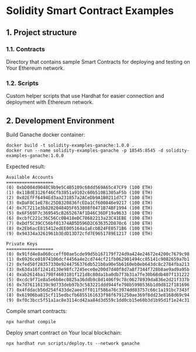 # Solidity Smart Contract Examples

## 1. Project structure

### 1.1. Contracts

Directory that contains sample Smart Contracts for deploying and testing on Your Ethereum network.

### 1.2. Scripts

Custom helper scripts that use Hardhat for easier connection and deployment with Ethereum network.

## 2. Development Environment

Build Ganache docker container:

```shell
docker build -t solidity-examples-ganache:1.0.0 .
docker run --name solidity-examples-ganache -p 18545:8545 -d solidity-examples-ganache:1.0.0
```

Expected result:

```text
Available Accounts
==================
(0) 0xbD004d9048C9b9e5C4B5109c68dd569A65c47CF9 (100 ETH)
(1) 0x11BdE3126f46Cfb3851a9102c60b510B1305aF5b (100 ETH)
(2) 0x02EfFf6494Ed3aa231857a2ACeDb9A1B0211d7C7 (100 ETH)
(3) 0xDaF8C1eE78c25D8320836fcEDa1Cf600846e9217 (100 ETH)
(4) 0x7C7211e3b82820484D5F653808f0471B74BF1994 (100 ETH)
(5) 0x6F569F7c369545cB265267Af1D46C36DF19a9633 (100 ETH)
(6) 0xcbfC221c36C56Cc0B418eDC78682213a23C41EBE (100 ETH)
(7) 0xDdf5C39CC56bf01374AD5D596D2C636352D870c6 (100 ETH)
(8) 0x2Eb6acE815412edEE005164a1aEcbB24FE0571B6 (100 ETH)
(9) 0x94334a3261961b3EdD13D72cfd7E9651789E1217 (100 ETH)

Private Keys
==================
(0) 0x91fd4e8a060cceff00ae5cde99d5b167179f724d9a424e24672e4200c7679c98
(1) 0x6926ce01074106dcf4456a4e2cd744cf21fb062901494cc85141c9082659a7b1
(2) 0xfed50f28357330e9244756376db521b0a90e5b6160eb0eb643dc8c2784fba213
(3) 0x63da16f1241d130e98fc7245ece0e200d7d40f8d7a8f7344f728b8ae9ad9a95b
(4) 0xab2614ba1798f4603181f121d8c80da1ba0db7f3b31a7fe30b68db407f131222
(5) 0xcdc9f71e8a5e6b8ec0825a36ddb9c8d1406f9c78c06278939da836e2d21f337b
(6) 0x7d76116139c9d733deb97b3c583221ddd944fe798b5998536b1d0d812f181696
(7) 0x4fddacb56d254f433de2aee3ff011f586a76c3974dd83757c66c1a191bc7343f
(8) 0x61906ba815cf115edbcfb6855161633f98f6791250ae369f8dd23e8168d69c94
(9) 0xf0c3bcc5f51a1ac8e3114cd42aa84d3d559c1dd0cb15e60b3d1b95d1f1e24c31
```

Compile smart contracts:

```shell
npx hardhat compile
```

Deploy smart contract on Your local blockchain:

```shell
npx hardhat run scripts/deploy.ts --network ganache
```
